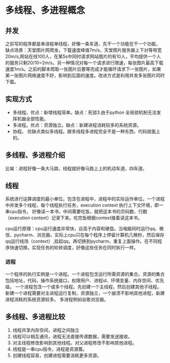多线程、多进程概念
===
## 并发
之前写的程序都是单进程单线程，好像一条车道，先干一个功能在干一个功能。
缺点场景：天堂图片网爬虫，下载速度峰值7m/s，天堂图片服务器上下对等带宽 20m/s,网站在线100人，在某5s中同时请求网站图片的有10人，平均提供一个人的服务只剩20/10=2m/s。另一种情况对每一个请求进行限速，每张图片最高下载速度1m/s。之前的脚本爬取一张图片后要等完成才能循环请求下一张图片，如果某一张图片网络速度不好，影响到后面的速度。改进方式是利用并发多张图片同时下载。
## 实现方式
- 多线程。优点：新增线程简单。缺点：死锁3.由于python 全局锁机制无法发挥机器全部性能。
- 多进程。优点：资源独立。缺点：新建进程消耗较多的系统资源。
- 协程。  优缺点类似多线程。跟多线程多进程完全不是一种东西，代码层面上的。
## 多线程、多进程介绍
比喻：进程好像一条大马路，线程就好像马路上上的机动车道，四车道。
## 线程
系统进行运算调度的最小单位。包含在进程中，进程中的实际运作单位。一个进程中并发多个线程，每个线程执行任务，execution  context 执行上下文环境，即一串cpu指令。
好像读一本书，中间需要吃饭，就把这本书的页码数、行数（execution context）记录下来。吃完饭根据context接着读这本书。

cpu运行原理：cpu运行速度非常快，远高于内容和硬盘。当电脑同时运行qq、微信、pycharm、浏览器。实际上cpu只在每个程序上停留计算机几微秒，然后保存qq运行线场（context）,挂起qq，再切换到pycharm，重复上面操作。在不同程序快速切换。实现任务的轮转调度，好像这些任务在同时执行一样。

### 进程
一个程序的执行实例是一个进程。一个进程包含运行所需资源的集合。资源的集合包括地址，代码，操作系统接口，权限用户、进程id、环境变量、内存空间、优先级。
一个进程包含一个或多个线程。先创建一个主线程，然后创建其他子线程。
新建一个进程需要对主进程运行复制，资源独立，一个崩溃不影响其他进程，新建进程消耗的系统资源较多。
多进程例如谷歌浏览器。


## 多线程、多进程比较
1. 线程共享内存空间，进程之间独立
2. 线程可以相互通讯，进程无法直接传递数据，需要发送接收。
3. 对主线程修改影响到其他线程。对父进程修改不影响其他进程。
4. 线程是一串cpu指令，进程是资源簇。
5. 创建线程容易，创建进程需要消耗更多资源。